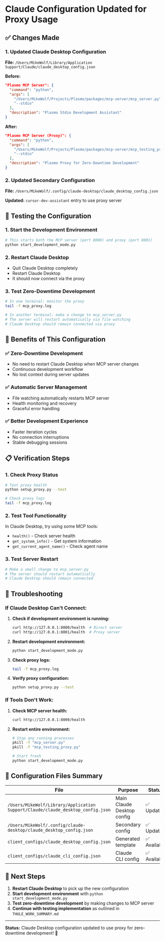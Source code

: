 # Claude Configuration Updated for Proxy Usage

## ✅ Changes Made

### 1. Updated Claude Desktop Configuration

**File:** `/Users/MikeWolf/Library/Application Support/Claude/claude_desktop_config.json`

**Before:**
```json
"Plasmo MCP Server": {
  "command": "python",
  "args": [
    "/Users/MikeWolf/Projects/Plasmo/packages/mcp-server/mcp_server.py",
    "--stdio"
  ],
  "description": "Plasmo Stdio Development Assistant"
}
```

**After:**
```json
"Plasmo MCP Server (Proxy)": {
  "command": "python",
  "args": [
    "/Users/MikeWolf/Projects/Plasmo/packages/mcp-server/mcp_testing_proxy.py",
    "--stdio"
  ],
  "description": "Plasmo Proxy for Zero-Downtime Development"
}
```

### 2. Updated Secondary Configuration

**File:** `/Users/MikeWolf/.config/claude-desktop/claude_desktop_config.json`

**Updated:** `cursor-dev-assistant` entry to use proxy server

## 🚀 Testing the Configuration

### 1. Start the Development Environment
```bash
# This starts both the MCP server (port 8000) and proxy (port 8001)
python start_development_mode.py
```

### 2. Restart Claude Desktop
- Quit Claude Desktop completely
- Restart Claude Desktop
- It should now connect via the proxy

### 3. Test Zero-Downtime Development
```bash
# In one terminal: monitor the proxy
tail -f mcp_proxy.log

# In another terminal: make a change to mcp_server.py
# The server will restart automatically via file watching
# Claude Desktop should remain connected via proxy
```

## 🔧 Benefits of This Configuration

### ✅ **Zero-Downtime Development**
- No need to restart Claude Desktop when MCP server changes
- Continuous development workflow
- No lost context during server updates

### ✅ **Automatic Server Management**
- File watching automatically restarts MCP server
- Health monitoring and recovery
- Graceful error handling

### ✅ **Better Development Experience**
- Faster iteration cycles
- No connection interruptions
- Stable debugging sessions

## 📋 Verification Steps

### 1. Check Proxy Status
```bash
# Test proxy health
python setup_proxy.py --test

# Check proxy logs
tail -f mcp_proxy.log
```

### 2. Test Tool Functionality
In Claude Desktop, try using some MCP tools:
- `health()` - Check server health
- `get_system_info()` - Get system information
- `get_current_agent_name()` - Check agent name

### 3. Test Server Restart
```bash
# Make a small change to mcp_server.py
# The server should restart automatically
# Claude Desktop should remain connected
```

## 🚨 Troubleshooting

### If Claude Desktop Can't Connect:

1. **Check if development environment is running:**
   ```bash
   curl http://127.0.0.1:8000/health  # Direct server
   curl http://127.0.0.1:8001/health  # Proxy server
   ```

2. **Restart development environment:**
   ```bash
   python start_development_mode.py
   ```

3. **Check proxy logs:**
   ```bash
   tail -f mcp_proxy.log
   ```

4. **Verify proxy configuration:**
   ```bash
   python setup_proxy.py --test
   ```

### If Tools Don't Work:

1. **Check MCP server health:**
   ```bash
   curl http://127.0.0.1:8000/health
   ```

2. **Restart entire environment:**
   ```bash
   # Stop any running processes
   pkill -f "mcp_server.py"
   pkill -f "mcp_testing_proxy.py"
   
   # Start fresh
   python start_development_mode.py
   ```

## 📄 Configuration Files Summary

| File | Purpose | Status |
|------|---------|---------|
| `/Users/MikeWolf/Library/Application Support/Claude/claude_desktop_config.json` | Main Claude Desktop config | ✅ Updated |
| `/Users/MikeWolf/.config/claude-desktop/claude_desktop_config.json` | Secondary config | ✅ Updated |
| `client_configs/claude_desktop_config.json` | Generated template | ✅ Available |
| `client_configs/claude_cli_config.json` | Claude CLI config | ✅ Available |

## 🎯 Next Steps

1. **Restart Claude Desktop** to pick up the new configuration
2. **Start development environment** with `python start_development_mode.py`
3. **Test zero-downtime development** by making changes to MCP server
4. **Continue with testing implementation** as outlined in `THULE_WORK_SUMMARY.md`

---

**Status:** Claude Desktop configuration updated to use proxy for zero-downtime development! 🎉